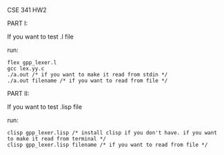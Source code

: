 CSE 341 HW2

PART I:

If you want to test .l file  

run:

    flex gpp_lexer.l
    gcc lex.yy.c
    ./a.out /* if you want to make it read from stdin */
    ./a.out filename /* if you want to read from file */

PART II:

If you want to test .lisp file

run:
    
    clisp gpp_lexer.lisp /* install clisp if you don't have. if you want to make it read from terminal */
    clisp gpp_lexer.lisp filename /* if you want to read from file */


